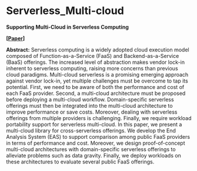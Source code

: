 # Serverless_Multi-cloud
**Supporting Multi-Cloud in Serverless Computing**

**[[Paper](https://ieeexplore.ieee.org/document/10061782)]**

**Abstract:**
Serverless computing is a widely adopted cloud execution model composed of Function-as-a-Service (FaaS) and Backend-as-a-Service (BaaS) offerings. The increased level of abstraction makes vendor lock-in inherent to serverless computing, raising more concerns than previous cloud paradigms. Multi-cloud serverless is a promising emerging approach against vendor lock-in, yet multiple challenges must be overcome to tap its potential. First, we need to be aware of both the performance and cost of each FaaS provider. Second, a multi-cloud architecture must be proposed before deploying a multi-cloud workflow. Domain-specific serverless offerings must then be integrated into the multi-cloud architecture to improve performance or save costs. Moreover, dealing with serverless offerings from multiple providers is challenging. Finally, we require workload portability support for serverless multi-cloud.
In this paper, we present a multi-cloud library for cross-serverless offerings. We develop the End Analysis System (EAS) to support comparison among public FaaS providers in terms of performance and cost. Moreover, we design proof-of-concept multi-cloud architectures with domain-specific serverless offerings to alleviate problems such as data gravity. Finally, we deploy workloads on these architectures to evaluate several public FaaS offerings.
